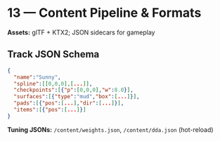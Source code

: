 # 13 — Content Pipeline & Formats
**Assets:** glTF + KTX2; JSON sidecars for gameplay

## Track JSON Schema
```json
{
  "name":"Sunny",
  "spline":[[0,0,0],[...]],
  "checkpoints":[{"p":[0,0,0],"w":8.0}],
  "surfaces":[{"type":"mud","box":[...]}],
  "pads":[{"pos":[...],"dir":[...]}],
  "items":[{"pos":[...]}]
}
```

**Tuning JSONs:** `/content/weights.json`, `/content/dda.json` (hot-reload)
